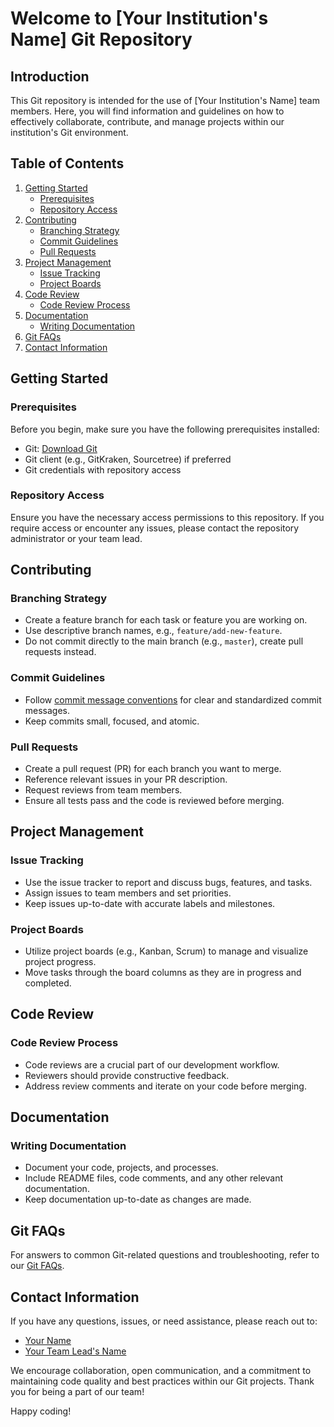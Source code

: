 # Welcome to [Your Institution's Name] Git Repository

## Introduction

This Git repository is intended for the use of [Your Institution's Name] team members. Here, you will find information and guidelines on how to effectively collaborate, contribute, and manage projects within our institution's Git environment.

## Table of Contents

1. [Getting Started](#getting-started)
    - [Prerequisites](#prerequisites)
    - [Repository Access](#repository-access)
2. [Contributing](#contributing)
    - [Branching Strategy](#branching-strategy)
    - [Commit Guidelines](#commit-guidelines)
    - [Pull Requests](#pull-requests)
3. [Project Management](#project-management)
    - [Issue Tracking](#issue-tracking)
    - [Project Boards](#project-boards)
4. [Code Review](#code-review)
    - [Code Review Process](#code-review-process)
5. [Documentation](#documentation)
    - [Writing Documentation](#writing-documentation)
6. [Git FAQs](#git-faqs)
7. [Contact Information](#contact-information)

## Getting Started

### Prerequisites

Before you begin, make sure you have the following prerequisites installed:

- Git: [Download Git](https://git-scm.com/downloads)
- Git client (e.g., GitKraken, Sourcetree) if preferred
- Git credentials with repository access

### Repository Access

Ensure you have the necessary access permissions to this repository. If you require access or encounter any issues, please contact the repository administrator or your team lead.

## Contributing

### Branching Strategy

- Create a feature branch for each task or feature you are working on.
- Use descriptive branch names, e.g., `feature/add-new-feature`.
- Do not commit directly to the main branch (e.g., `master`), create pull requests instead.

### Commit Guidelines

- Follow [commit message conventions](https://www.conventionalcommits.org/en/v1.0.0/) for clear and standardized commit messages.
- Keep commits small, focused, and atomic.

### Pull Requests

- Create a pull request (PR) for each branch you want to merge.
- Reference relevant issues in your PR description.
- Request reviews from team members.
- Ensure all tests pass and the code is reviewed before merging.

## Project Management

### Issue Tracking

- Use the issue tracker to report and discuss bugs, features, and tasks.
- Assign issues to team members and set priorities.
- Keep issues up-to-date with accurate labels and milestones.

### Project Boards

- Utilize project boards (e.g., Kanban, Scrum) to manage and visualize project progress.
- Move tasks through the board columns as they are in progress and completed.

## Code Review

### Code Review Process

- Code reviews are a crucial part of our development workflow.
- Reviewers should provide constructive feedback.
- Address review comments and iterate on your code before merging.

## Documentation

### Writing Documentation

- Document your code, projects, and processes.
- Include README files, code comments, and any other relevant documentation.
- Keep documentation up-to-date as changes are made.

## Git FAQs

For answers to common Git-related questions and troubleshooting, refer to our [Git FAQs](FAQs.md).

## Contact Information

If you have any questions, issues, or need assistance, please reach out to:

- [Your Name](mailto:your.email@example.com)
- [Your Team Lead's Name](mailto:teamlead.email@example.com)

We encourage collaboration, open communication, and a commitment to maintaining code quality and best practices within our Git projects. Thank you for being a part of our team!

Happy coding!
